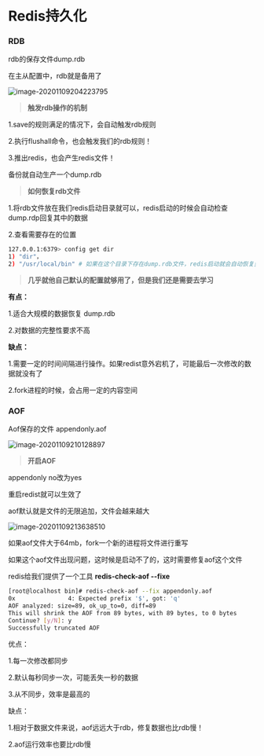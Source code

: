 # Redis持久化

### RDB

rdb的保存文件dump.rdb

在主从配置中，rdb就是备用了

![image-20201109204223795](C:\Users\PC\AppData\Roaming\Typora\typora-user-images\image-20201109204223795.png)

> **触发rdb操作的机制**

1.save的规则满足的情况下，会自动触发rdb规则

2.执行flushall命令，也会触发我们的rdb规则！

3.推出redis，也会产生redis文件！

备份就自动生产一个dump.rdb

> **如何恢复rdb文件**

1.将rdb文件放在我们redis启动目录就可以，redis启动的时候会自动检查dump.rdp回复其中的数据

2.查看需要存在的位置

```bash
127.0.0.1:6379> config get dir
1) "dir"，
2) "/usr/local/bin" # 如果在这个目录下存在dump.rdb文件，redis启动就会自动恢复里面的数据
```

> **几乎就他自己默认的配置就够用了，但是我们还是需要去学习**

**有点：**

1.适合大规模的数据恢复 dump.rdb

2.对数据的完整性要求不高

**缺点：**

1.需要一定的时间间隔进行操作。如果redist意外宕机了，可能最后一次修改的数据就没有了

2.fork进程的时候，会占用一定的内容空间

### AOF

Aof保存的文件 appendonly.aof

![image-20201109210128897](C:\Users\PC\AppData\Roaming\Typora\typora-user-images\image-20201109210128897.png)

> **开启AOF**

appendonly no改为yes

重启redist就可以生效了

aof默认就是文件的无限追加，文件会越来越大

![image-20201109213638510](C:\Users\PC\AppData\Roaming\Typora\typora-user-images\image-20201109213638510.png)

如果aof文件大于64mb，fork一个新的进程将文件进行重写



如果这个aof文件出现问题，这时候是启动不了的，这时需要修复aof这个文件

redis给我们提供了一个工具 **redis-check-aof --fixe**

```bash
[root@localhost bin]# redis-check-aof --fix appendonly.aof
0x               4: Expected prefix '$', got: 'q'
AOF analyzed: size=89, ok_up_to=0, diff=89
This will shrink the AOF from 89 bytes, with 89 bytes, to 0 bytes
Continue? [y/N]: y
Successfully truncated AOF

```

优点：

1.每一次修改都同步

2.默认每秒同步一次，可能丢失一秒的数据

3.从不同步，效率是最高的

缺点：

1.相对于数据文件来说，aof远远大于rdb，修复数据也比rdb慢！

2.aof运行效率也要比rdb慢